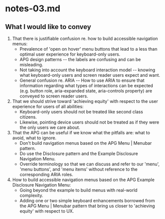 # notes-03.md

## What I would like to convey

1. That there is justifiable confusion re. how to build accessible navigation menus:
    * Prevalence of 'open on hover' menu buttons that lead to a less than optimal user experience for keyboard-only users.
    * APG design patterns -- the labels are confusing and can be misleading.
    * Not taking into account the keyboard interaction model -- knowing what keyboard-only users and screen reader users expect and want.
    * General confusion re. ARIA -- How to use ARIA to ensure that information regarding what types of interactions can be expected (e.g. button role, aria-expanded state, aria-controls property) are conveyed to screen reader users.
2. That we should strive toward 'achieving equity' with respect to the user experience for users of all abilities:
    * Keyboard-only users should not be treated like second class citizens.
    * Likewise, pointing device users should not be treated as if they were the only users we care about.
3. That the APG can be useful if we know what the pitfalls are: what to avoid, what to ignore.
    * Don't build navigation menus based on the APG Menu | Menubar pattern.
    * Do use the Disclosure pattern and the Example Disclosure Navigation Menu.
    * Override terminology so that we can discuss and refer to our 'menu', 'menu buttons', and 'menu items' without reference to the corresponding ARIA roles.
4. How to build accessible navigation menus based on the APG Example Disclosure Navigation Menu:
    * Going beyond the example to build menus with real-world complexity.
    * Adding one or two simple keyboard enhancements borrowed from the APG Menu | Menubar pattern that bring us closer to 'achieving equity' with respect to UX.
